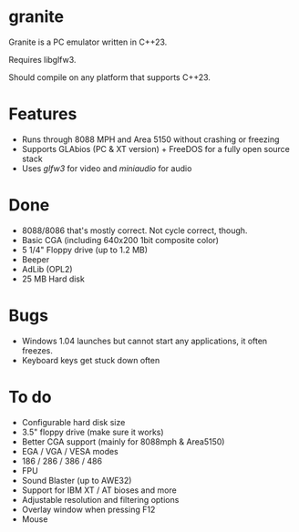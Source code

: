 # granite

Granite is a PC emulator written in C++23. 

Requires libglfw3. 

Should compile on any platform that supports C++23.

# Features

* Runs through 8088 MPH and Area 5150 without crashing or freezing
* Supports GLAbios (PC & XT version) + FreeDOS for a fully open source stack
* Uses *glfw3* for video and *miniaudio* for audio

# Done

* 8088/8086 that's mostly correct. Not cycle correct, though.
* Basic CGA (including 640x200 1bit composite color)
* 5 1/4" Floppy drive (up to 1.2 MB)
* Beeper
* AdLib (OPL2)
* 25 MB Hard disk

# Bugs

* Windows 1.04 launches but cannot start any applications, it often freezes.
* Keyboard keys get stuck down often

# To do

* Configurable hard disk size
* 3.5" floppy drive (make sure it works)
* Better CGA support (mainly for 8088mph & Area5150)
* EGA / VGA / VESA modes
* 186 / 286 / 386 / 486
* FPU
* Sound Blaster (up to AWE32)
* Support for IBM XT / AT bioses and more
* Adjustable resolution and filtering options
* Overlay window when pressing F12
* Mouse